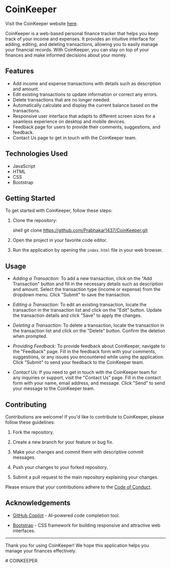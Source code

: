 # CoinKeeper

Visit the CoinKeeper website [here]().

CoinKeeper is a web-based personal finance tracker that helps you keep track of your income and expenses. It provides an intuitive interface for adding, editing, and deleting transactions, allowing you to easily manage your financial records. With CoinKeeper, you can stay on top of your finances and make informed decisions about your money.

## Features

- Add income and expense transactions with details such as description and amount.
- Edit existing transactions to update information or correct any errors.
- Delete transactions that are no longer needed.
- Automatically calculate and display the current balance based on the transactions.
- Responsive user interface that adapts to different screen sizes for a seamless experience on desktop and mobile devices.
- Feedback page for users to provide their comments, suggestions, and feedback.
- Contact Us page to get in touch with the CoinKeeper team.

## Technologies Used

- JavaScript
- HTML
- CSS
- Bootstrap

## Getting Started

To get started with CoinKeeper, follow these steps:

1. Clone the repository:

   shell
   git clone https://github.com/Prabhakar1437/CoinKeeper.git
   

2. Open the project in your favorite code editor.

3. Run the application by opening the `index.html` file in your web browser.

## Usage

- *Adding a Transaction:* To add a new transaction, click on the "Add Transaction" button and fill in the necessary details such as description and amount. Select the transaction type (income or expense) from the dropdown menu. Click "Submit" to save the transaction.

- *Editing a Transaction:* To edit an existing transaction, locate the transaction in the transaction list and click on the "Edit" button. Update the transaction details and click "Save" to apply the changes.

- *Deleting a Transaction:* To delete a transaction, locate the transaction in the transaction list and click on the "Delete" button. Confirm the deletion when prompted.

- *Providing Feedback:* To provide feedback about CoinKeeper, navigate to the "Feedback" page. Fill in the feedback form with your comments, suggestions, or any issues you encountered while using the application. Click "Submit" to send your feedback to the CoinKeeper team.

- *Contact Us:* If you need to get in touch with the CoinKeeper team for any inquiries or support, visit the "Contact Us" page. Fill in the contact form with your name, email address, and message. Click "Send" to send your message to the CoinKeeper team.

## Contributing

Contributions are welcome! If you'd like to contribute to CoinKeeper, please follow these guidelines:

1. Fork the repository.

2. Create a new branch for your feature or bug fix.

3. Make your changes and commit them with descriptive commit messages.

4. Push your changes to your forked repository.

5. Submit a pull request to the main repository explaining your changes.

Please ensure that your contributions adhere to the [Code of Conduct](CODE_OF_CONDUCT.md).

## Acknowledgements

- [GitHub Copilot](https://copilot.github.com) - AI-powered code completion tool.

- [Bootstrap](https://getbootstrap.com) - CSS framework for building responsive and attractive web interfaces.

---

Thank you for using CoinKeeper! We hope this application helps you manage your finances effectively.

#   C O I N K E E P E R 
 
 
